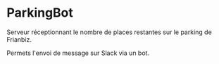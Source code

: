 # ParkingBot

Serveur réceptionnant le nombre de places restantes sur le parking de Frianbiz.

Permets l'envoi de message sur Slack via un bot.
